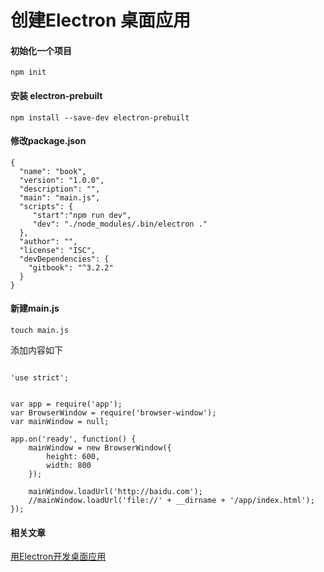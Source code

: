 # 创建Electron 桌面应用


#### 初始化一个项目

```
npm init
```

#### 安装 electron-prebuilt

```
npm install --save-dev electron-prebuilt
```

#### 修改package.json

```
{
  "name": "book",
  "version": "1.0.0",
  "description": "",
  "main": "main.js",
  "scripts": {
     "start":"npm run dev",
     "dev": "./node_modules/.bin/electron ."
  },
  "author": "",
  "license": "ISC",
  "devDependencies": {
    "gitbook": "^3.2.2"
  }
}
```

#### 新建main.js 

```
touch main.js
```

添加内容如下
```

'use strict';


var app = require('app');
var BrowserWindow = require('browser-window');
var mainWindow = null;

app.on('ready', function() {
    mainWindow = new BrowserWindow({
        height: 600,
        width: 800
    });

    mainWindow.loadUrl('http://baidu.com');
    //mainWindow.loadUrl('file://' + __dirname + '/app/index.html');
});

```

#### 相关文章

[用Electron开发桌面应用](http://get.ftqq.com/7870.get)